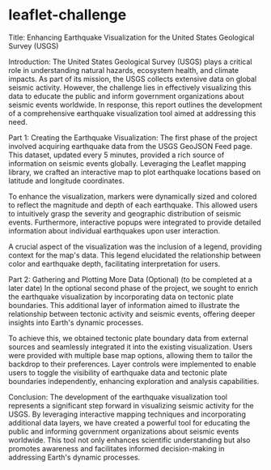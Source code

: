 # leaflet-challenge

Title: Enhancing Earthquake Visualization for the United States Geological Survey (USGS)

Introduction:
The United States Geological Survey (USGS) plays a critical role in understanding natural hazards, ecosystem health, and climate impacts. As part of its mission, the USGS collects extensive data on global seismic activity. However, the challenge lies in effectively visualizing this data to educate the public and inform government organizations about seismic events worldwide. In response, this report outlines the development of a comprehensive earthquake visualization tool aimed at addressing this need.

Part 1: Creating the Earthquake Visualization:
The first phase of the project involved acquiring earthquake data from the USGS GeoJSON Feed page. This dataset, updated every 5 minutes, provided a rich source of information on seismic events globally. Leveraging the Leaflet mapping library, we crafted an interactive map to plot earthquake locations based on latitude and longitude coordinates.

To enhance the visualization, markers were dynamically sized and colored to reflect the magnitude and depth of each earthquake. This allowed users to intuitively grasp the severity and geographic distribution of seismic events. Furthermore, interactive popups were integrated to provide detailed information about individual earthquakes upon user interaction.

A crucial aspect of the visualization was the inclusion of a legend, providing context for the map's data. This legend elucidated the relationship between color and earthquake depth, facilitating interpretation for users.

Part 2: Gathering and Plotting More Data (Optional) (to be completed at a later date)
In the optional second phase of the project, we sought to enrich the earthquake visualization by incorporating data on tectonic plate boundaries. This additional layer of information aimed to illustrate the relationship between tectonic activity and seismic events, offering deeper insights into Earth's dynamic processes.

To achieve this, we obtained tectonic plate boundary data from external sources and seamlessly integrated it into the existing visualization. Users were provided with multiple base map options, allowing them to tailor the backdrop to their preferences. Layer controls were implemented to enable users to toggle the visibility of earthquake data and tectonic plate boundaries independently, enhancing exploration and analysis capabilities.

Conclusion:
The development of the earthquake visualization tool represents a significant step forward in visualizing seismic activity for the USGS. By leveraging interactive mapping techniques and incorporating additional data layers, we have created a powerful tool for educating the public and informing government organizations about seismic events worldwide. This tool not only enhances scientific understanding but also promotes awareness and facilitates informed decision-making in addressing Earth's dynamic processes.